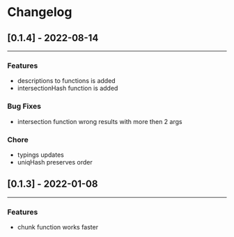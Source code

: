 # Changelog



## [0.1.4] - 2022-08-14
---
### Features
- descriptions to functions is added
- intersectionHash function is added

### Bug Fixes
- intersection function wrong results with more then 2 args

### Chore
- typings updates
- uniqHash preserves order

## [0.1.3] - 2022-01-08
---
### Features
- chunk function works faster